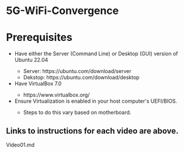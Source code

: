 # 5G-WiFi-Convergence
<h1>Prerequisites</h1>
<ul>
    <li>Have either the Server (Command Line) or Desktop (GUI) version of Ubuntu 22.04</li>
    <ul>
        <li>Server: https://ubuntu.com/download/server</li>
        <li>Dekstop: https://ubuntu.com/download/desktop</li>
    </ul>
    <li>Have VirtualBox 7.0</li>
    <ul>
        <li>https://www.virtualbox.org/</li>
    </ul>
    <li>Ensure Virtualization is enabled in your host computer's UEFI/BIOS.</li>
    <ul>
        <li>Steps to do this vary based on motherboard.</li>
    </ul>
</ul>

<h2>Links to instructions for each video are above.</h2>
Video01.md
